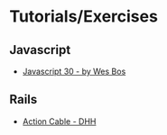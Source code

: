 # Tutorials/Exercises

## Javascript

+ [Javascript 30 - by Wes Bos](https://javascript30.com/)

## Rails

+ [Action Cable - DHH](https://medium.com/@dhh/rails-5-action-cable-demo-8bba4ccfc55e)

